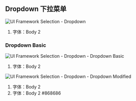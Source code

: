 ## Dropdown 下拉菜单

![UI Framework Selection - Dropdown](../../imgs/ns_ui_framework/selection/Dropdown.png)

1. 字体：Body 2

### Dropdown Basic

![UI Framework Selection - Dropdown - Dropdown Basic](../../imgs/ns_ui_framework/selection/Dropdown-Dropdown_Basic.png)

1. 字体：Body 2

![UI Framework Selection - Dropdown - Dropdown Modified](../../imgs/ns_ui_framework/selection/Dropdown-Dropdown_Modified.png)

1. 字体：Body 2
2. 字体：Body 2 #868686